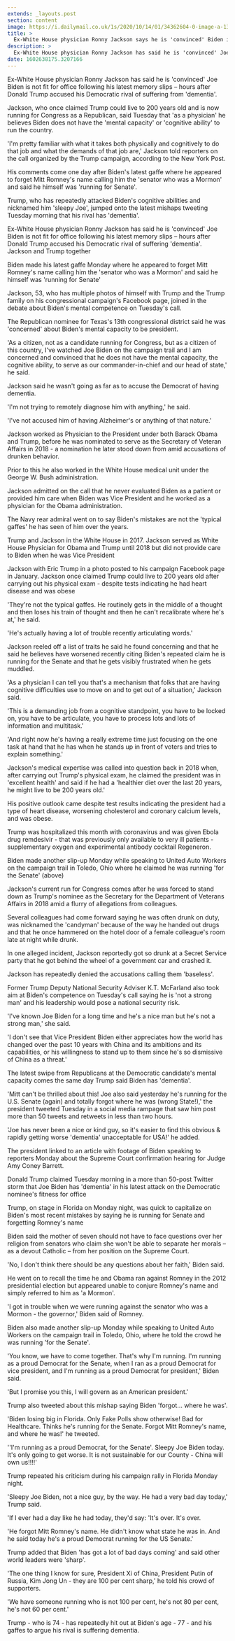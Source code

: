 ```yaml
--- 
extends: _layouts.post 
section: content 
image: https://i.dailymail.co.uk/1s/2020/10/14/01/34362604-0-image-a-13_1602633738269.jpg 
title: > 
  Ex-White House physician Ronny Jackson says he is 'convinced' Biden is not fit for office 
description: > 
  Ex-White House physician Ronny Jackson has said he is 'convinced' Joe Biden is not fit for office following his latest memory slips – hours after Donald Trump accused his Democratic rival of suffering from 'dementia'.Ex-White House physician Ronny Jackson has said he is 'convinced' Joe Biden is not fit for office following his latest memory slips – hours after Donald Trump accused his Democratic rival of suffering 'dementia'.'I've known Joe Biden for a long time and he's a nice man but he's not a strong man,' she said.Sleepy Joe Biden today.'Sleepy Joe Biden, not a nice guy, by the way. 
date: 1602638175.3207166 
--- 
```

Ex-White House physician Ronny Jackson has said he is 'convinced' Joe Biden is not fit for office following his latest memory slips – hours after Donald Trump accused his Democratic rival of suffering from 'dementia'.

Jackson, who once claimed Trump could live to 200 years old and is now running for Congress as a Republican, said Tuesday that 'as a physician' he believes Biden does not have the 'mental capacity' or 'cognitive ability' to run the country.

'I'm pretty familiar with what it takes both physically and cognitively to do that job and what the demands of that job are,' Jackson told reporters on the call organized by the Trump campaign, according to the New York Post.

His comments come one day after Biden's latest gaffe where he appeared to forget Mitt Romney's name calling him the 'senator who was a Mormon' and said he himself was 'running for Senate'.

Trump, who has repeatedly attacked Biden's cognitive abilities and nicknamed him 'sleepy Joe', jumped onto the latest mishaps tweeting Tuesday morning that his rival has 'dementia'.

Ex-White House physician Ronny Jackson has said he is 'convinced' Joe Biden is not fit for office following his latest memory slips – hours after Donald Trump accused his Democratic rival of suffering 'dementia'. Jackson and Trump together

Biden made his latest gaffe Monday where he appeared to forget Mitt Romney's name calling him the 'senator who was a Mormon' and said he himself was 'running for Senate'

Jackson, 53, who has multiple photos of himself with Trump and the Trump family on his congressional campaign's Facebook page, joined in the debate about Biden's mental competence on Tuesday's call.

The Republican nominee for Texas's 13th congressional district said he was 'concerned' about Biden's mental capacity to be president.

'As a citizen, not as a candidate running for Congress, but as a citizen of this country, I've watched Joe Biden on the campaign trail and I am concerned and convinced that he does not have the mental capacity, the cognitive ability, to serve as our commander-in-chief and our head of state,' he said.

Jackson said he wasn't going as far as to accuse the Democrat of having dementia.

'I'm not trying to remotely diagnose him with anything,' he said.

'I've not accused him of having Alzheimer's or anything of that nature.'

Jackson worked as Physician to the President under both Barack Obama and Trump, before he was nominated to serve as the Secretary of Veteran Affairs in 2018 - a nomination he later stood down from amid accusations of drunken behavior.

Prior to this he also worked in the White House medical unit under the George W. Bush administration.

Jackson admitted on the call that he never evaluated Biden as a patient or provided him care when Biden was Vice President and he worked as a physician for the Obama administration.

The Navy rear admiral went on to say Biden's mistakes are not the 'typical gaffes' he has seen of him over the years.

Trump and Jackson in the White House in 2017. Jackson served as White House Physician for Obama and Trump until 2018 but did not provide care to Biden when he was Vice President

Jackson with Eric Trump in a photo posted to his campaign Facebook page in January. Jackson once claimed Trump could live to 200 years old after carrying out his physical exam - despite tests indicating he had heart disease and was obese

'They're not the typical gaffes. He routinely gets in the middle of a thought and then loses his train of thought and then he can't recalibrate where he's at,' he said.

'He's actually having a lot of trouble recently articulating words.'

Jackson reeled off a list of traits he said he found concerning and that he said he believes have worsened recently citing Biden's repeated claim he is running for the Senate and that he gets visibly frustrated when he gets muddled.

'As a physician I can tell you that's a mechanism that folks that are having cognitive difficulties use to move on and to get out of a situation,' Jackson said.

'This is a demanding job from a cognitive standpoint, you have to be locked on, you have to be articulate, you have to process lots and lots of information and multitask.'

'And right now he's having a really extreme time just focusing on the one task at hand that he has when he stands up in front of voters and tries to explain something.'

Jackson's medical expertise was called into question back in 2018 when, after carrying out Trump's physical exam, he claimed the president was in 'excellent health' and said if he had a 'healthier diet over the last 20 years, he might live to be 200 years old.'

His positive outlook came despite test results indicating the president had a type of heart disease, worsening cholesterol and coronary calcium levels, and was obese.

Trump was hospitalized this month with coronavirus and was given Ebola drug remdesivir - that was previously only available to very ill patients - supplementary oxygen and experimental antibody cocktail Regeneron.

Biden made another slip-up Monday while speaking to United Auto Workers on the campaign trail in Toledo, Ohio where he claimed he was running 'for the Senate' (above)

Jackson's current run for Congress comes after he was forced to stand down as Trump's nominee as the Secretary for the Department of Veterans Affairs in 2018 amid a flurry of allegations from colleagues.

Several colleagues had come forward saying he was often drunk on duty, was nicknamed the 'candyman' because of the way he handed out drugs and that he once hammered on the hotel door of a female colleague's room late at night while drunk.

In one alleged incident, Jackson reportedly got so drunk at a Secret Service party that he got behind the wheel of a government car and crashed it.

Jackson has repeatedly denied the accusations calling them 'baseless'.

Former Trump Deputy National Security Adviser K.T. McFarland also took aim at Biden's competence on Tuesday's call saying he is 'not a strong man' and his leadership would pose a national security risk.

'I've known Joe Biden for a long time and he's a nice man but he's not a strong man,' she said.

'I don't see that Vice President Biden either appreciates how the world has changed over the past 10 years with China and its ambitions and its capabilities, or his willingness to stand up to them since he's so dismissive of China as a threat.'

The latest swipe from Republicans at the Democratic candidate's mental capacity comes the same day Trump said Biden has 'dementia'.

'Mitt can't be thrilled about this! Joe also said yesterday he's running for the U.S. Senate (again) and totally forgot where he was (wrong State!),' the president tweeted Tuesday in a social media rampage that saw him post more than 50 tweets and retweets in less than two hours.

'Joe has never been a nice or kind guy, so it's easier to find this obvious & rapidly getting worse 'dementia' unacceptable for USA!' he added.

The president linked to an article with footage of Biden speaking to reporters Monday about the Supreme Court confirmation hearing for Judge Amy Coney Barrett.

Donald Trump claimed Tuesday morning in a more than 50-post Twitter storm that Joe Biden has 'dementia' in his latest attack on the Democratic nominee's fitness for office

Trump, on stage in Florida on Monday night, was quick to capitalize on Biden's most recent mistakes by saying he is running for Senate and forgetting Romney's name

Biden said the mother of seven should not have to face questions over her religion from senators who claim she won't be able to separate her morals – as a devout Catholic – from her position on the Supreme Court.

'No, I don't think there should be any questions about her faith,' Biden said.

He went on to recall the time he and Obama ran against Romney in the 2012 presidential election but appeared unable to conjure Romney's name and simply referred to him as 'a Mormon'.

'I got in trouble when we were running against the senator who was a Mormon - the governor,' Biden said of Romney.

Biden also made another slip-up Monday while speaking to United Auto Workers on the campaign trail in Toledo, Ohio, where he told the crowd he was running 'for the Senate'.

'You know, we have to come together. That's why I'm running. I'm running as a proud Democrat for the Senate, when I ran as a proud Democrat for vice president, and I'm running as a proud Democrat for president,' Biden said.

'But I promise you this, I will govern as an American president.'

Trump also tweeted about this mishap saying Biden 'forgot... where he was'.

'Biden losing big in Florida. Only Fake Polls show otherwise! Bad for Healthcare. Thinks he's running for the Senate. Forgot Mitt Romney's name, and where he was!' he tweeted.

''I'm running as a proud Democrat, for the Senate'. Sleepy Joe Biden today. It's only going to get worse. It is not sustainable for our County - China will own us!!!!'

Trump repeated his criticism during his campaign rally in Florida Monday night.

'Sleepy Joe Biden, not a nice guy, by the way. He had a very bad day today,' Trump said.

'If I ever had a day like he had today, they'd say: 'It's over. It's over.

'He forgot Mitt Romney's name. He didn't know what state he was in. And he said today he's a proud Democrat running for the US Senate.'

Trump added that Biden 'has got a lot of bad days coming' and said other world leaders were 'sharp'.

'The one thing I know for sure, President Xi of China, President Putin of Russia, Kim Jong Un - they are 100 per cent sharp,' he told his crowd of supporters.

'We have someone running who is not 100 per cent, he's not 80 per cent, he's not 60 per cent.'

Trump - who is 74 - has repeatedly hit out at Biden's age - 77 - and his gaffes to argue his rival is suffering dementia.